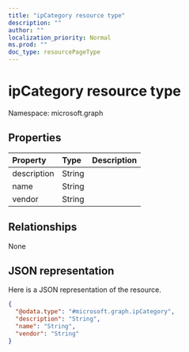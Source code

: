 ```yaml
---
title: "ipCategory resource type"
description: ""
author: ""
localization_priority: Normal
ms.prod: ""
doc_type: resourcePageType
---
```


# ipCategory resource type


Namespace: microsoft.graph



## Properties
|Property|Type|Description|
|:---|:---|:---|
|description|String||
|name|String||
|vendor|String||

## Relationships
None

## JSON representation
Here is a JSON representation of the resource.
<!-- {
  "blockType": "resource",
  "@odata.type": "microsoft.graph.ipCategory"
}
-->
``` json
{
  "@odata.type": "#microsoft.graph.ipCategory",
  "description": "String",
  "name": "String",
  "vendor": "String"
}
```

